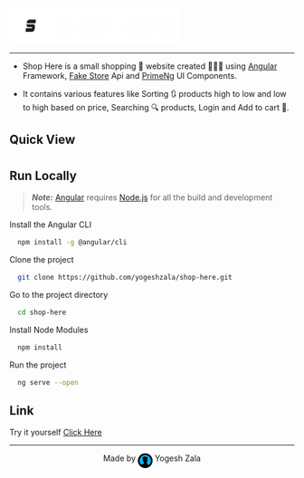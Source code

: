 <img src="src/assets/logo.png" width=300>

<hr>

- Shop Here is a small shopping 🛒 website created 👨🏻‍💻 using [Angular](https://angular.io/) Framework, [Fake Store](https://fakestoreapi.com/) Api and [PrimeNg](https://www.primefaces.org/primeng/) UI Components.

- It contains various features like Sorting 🔃 products high to low and low to high based on price, Searching 🔍 products, Login and Add to cart 🛒.

## Quick View
#
#
#

## Run Locally

> **_Note:_** [Angular](https://angular.io/) requires [Node.js](https://nodejs.org/en/) for all the build and development tools.

Install the Angular CLI 
```bash
  npm install -g @angular/cli
```

Clone the project
```bash
  git clone https://github.com/yogeshzala/shop-here.git
```

Go to the project directory
```bash
  cd shop-here
```

Install Node Modules
```bash
  npm install
```

Run the project
```bash
  ng serve --open
```

## Link

Try it yourself [Click Here](https://shophere.yogeshzala.vercel.app/)

<hr>

<p align="center">
    Made by <img src="src/assets/profile-icon.png" width="26" align="top"> Yogesh Zala
</p>
